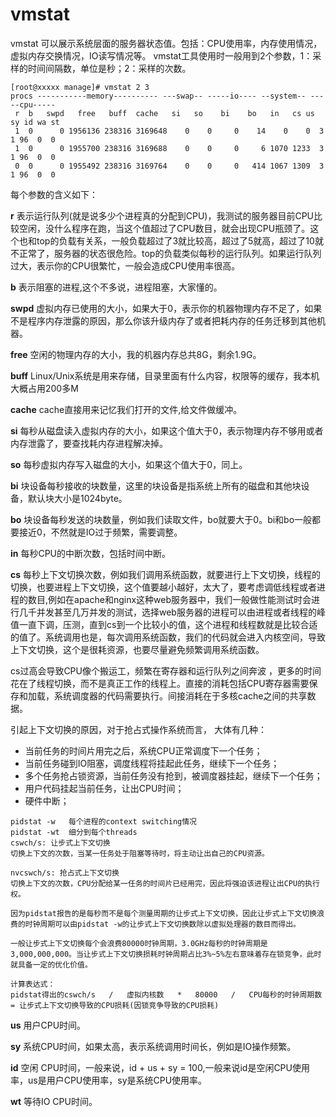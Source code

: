 # vmstat
vmstat 可以展示系统层面的服务器状态值。包括：CPU使用率，内存使用情况，虚拟内存交换情况，IO读写情况等。
vmstat工具使用时一般用到2个参数，1：采样的时间间隔数，单位是秒；2：采样的次数。
```
[root@xxxxx manage]# vmstat 2 3
procs -----------memory---------- ---swap-- -----io---- --system-- -----cpu-----
 r  b   swpd   free   buff  cache   si   so    bi    bo   in   cs us sy id wa st
 1  0      0 1956136 238316 3169648    0    0     0    14    0    0  3  1 96  0  0  
 1  0      0 1955700 238316 3169688    0    0     0     6 1070 1233  3  1 96  0  0  
 0  0      0 1955492 238316 3169764    0    0     0   414 1067 1309  3  1 96  0  0
```
每个参数的含义如下：

**r** 表示运行队列(就是说多少个进程真的分配到CPU)，我测试的服务器目前CPU比较空闲，没什么程序在跑，当这个值超过了CPU数目，就会出现CPU瓶颈了。这个也和top的负载有关系，一般负载超过了3就比较高，超过了5就高，超过了10就不正常了，服务器的状态很危险。top的负载类似每秒的运行队列。如果运行队列过大，表示你的CPU很繁忙，一般会造成CPU使用率很高。

**b** 表示阻塞的进程,这个不多说，进程阻塞，大家懂的。

**swpd** 虚拟内存已使用的大小，如果大于0，表示你的机器物理内存不足了，如果不是程序内存泄露的原因，那么你该升级内存了或者把耗内存的任务迁移到其他机器。

**free**   空闲的物理内存的大小，我的机器内存总共8G，剩余1.9G。

**buff**   Linux/Unix系统是用来存储，目录里面有什么内容，权限等的缓存，我本机大概占用200多M

**cache** cache直接用来记忆我们打开的文件,给文件做缓冲。

**si**  每秒从磁盘读入虚拟内存的大小，如果这个值大于0，表示物理内存不够用或者内存泄露了，要查找耗内存进程解决掉。

**so**  每秒虚拟内存写入磁盘的大小，如果这个值大于0，同上。

**bi**  块设备每秒接收的块数量，这里的块设备是指系统上所有的磁盘和其他块设备，默认块大小是1024byte。

**bo** 块设备每秒发送的块数量，例如我们读取文件，bo就要大于0。bi和bo一般都要接近0，不然就是IO过于频繁，需要调整。

**in** 每秒CPU的中断次数，包括时间中断。

**cs** 每秒上下文切换次数，例如我们调用系统函数，就要进行上下文切换，线程的切换，也要进程上下文切换，这个值要越小越好，太大了，要考虑调低线程或者进程的数目,例如在apache和nginx这种web服务器中，我们一般做性能测试时会进行几千并发甚至几万并发的测试，选择web服务器的进程可以由进程或者线程的峰值一直下调，压测，直到cs到一个比较小的值，这个进程和线程数就是比较合适的值了。系统调用也是，每次调用系统函数，我们的代码就会进入内核空间，导致上下文切换，这个是很耗资源，也要尽量避免频繁调用系统函数。

cs过高会导致CPU像个搬运工，频繁在寄存器和运行队列之间奔波 ，更多的时间花在了线程切换，而不是真正工作的线程上。直接的消耗包括CPU寄存器需要保存和加载，系统调度器的代码需要执行。间接消耗在于多核cache之间的共享数据。

引起上下文切换的原因，对于抢占式操作系统而言， 大体有几种：
- 当前任务的时间片用完之后，系统CPU正常调度下一个任务；
- 当前任务碰到IO阻塞，调度线程将挂起此任务，继续下一个任务；
- 多个任务抢占锁资源，当前任务没有抢到，被调度器挂起，继续下一个任务；
- 用户代码挂起当前任务，让出CPU时间；
- 硬件中断；

```
pidstat -w   每个进程的context switching情况
pidstat -wt  细分到每个threads
cswch/s: 让步式上下文切换
切换上下文的次数，当某一任务处于阻塞等待时，将主动让出自己的CPU资源。

nvcswch/s: 抢占式上下文切换
切换上下文的次数，CPU分配给某一任务的时间片已经用完，因此将强迫该进程让出CPU的执行权。

因为pidstat报告的是每秒而不是每个测量周期的让步式上下文切换，因此让步式上下文切换浪费的时钟周期可以由pidstat -w的让步式上下文切换数除以虚拟处理器的数目而得出。

一般让步式上下文切换每个会浪费80000时钟周期，3.0GHz每秒的时钟周期是3,000,000,000。当让步式上下文切换损耗时钟周期占比3%~5%左右意味着存在锁竞争，此时就具备一定的优化价值。

计算表达式：
pidstat得出的cswch/s   /   虚拟内核数   *   80000   /   CPU每秒的时钟周期数 = 让步式上下文切换导致的CPU损耗(因锁竞争导致的CPU损耗)
```

**us** 用户CPU时间。

**sy** 系统CPU时间，如果太高，表示系统调用时间长，例如是IO操作频繁。

**id**  空闲 CPU时间，一般来说，id + us + sy = 100,一般来说id是空闲CPU使用率，us是用户CPU使用率，sy是系统CPU使用率。

**wt** 等待IO CPU时间。